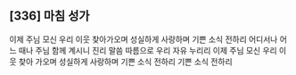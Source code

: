 ## [336] 마침 성가

이제 주님 모신 우리 이웃 찾아가오며 성실하게 사랑하며 기쁜 소식 전하리 어디서나 어느 때나 주님 함께 계시니 진리 말씀 따름으로 우리 자유 누리리 이제 주님 모신 우리 이웃 찾아 가오며 성실하게 사랑하며 기쁜 소식 전하리 기쁜 소식 전하리
